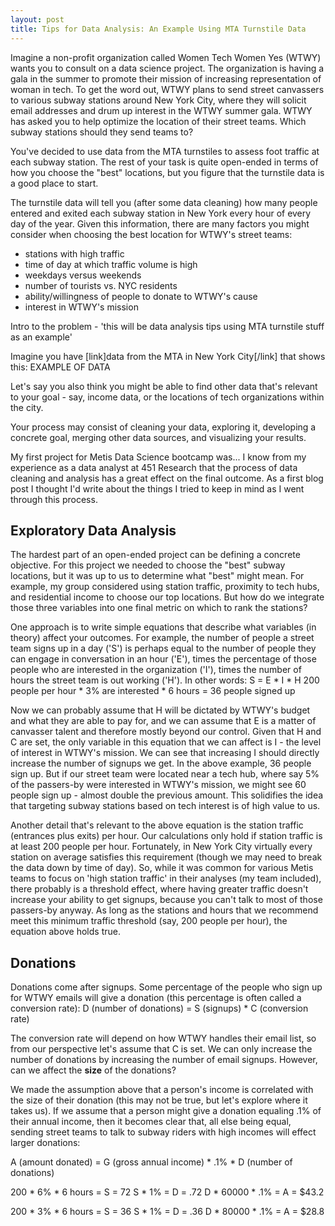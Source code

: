 ```yaml
---
layout: post
title: Tips for Data Analysis: An Example Using MTA Turnstile Data
---
```


Imagine a non-profit organization called Women Tech Women Yes (WTWY) wants you to consult on a data science project. The organization is having a gala in the summer to promote their mission of increasing representation of woman in tech. To get the word out, WTWY plans to send street canvassers to various subway stations around New York City, where they will solicit email addresses and drum up interest in the WTWY summer gala. WTWY has asked you to help optimize the location of their street teams. Which subway stations should they send teams to?

You've decided to use data from the MTA turnstiles to assess foot traffic at each subway station. The rest of your task is quite open-ended in terms of how you choose the "best" locations, but you figure that the turnstile data is a good place to start.

The turnstile data will tell you (after some data cleaning) how many people entered and exited each subway station in New York every hour of every day of the year. Given this information, there are many factors you might consider when choosing the best location for WTWY's street teams:
- stations with high traffic
- time of day at which traffic volume is high
- weekdays versus weekends
- number of tourists vs. NYC residents
- ability/willingness of people to donate to WTWY's cause
- interest in WTWY's mission




Intro to the problem - 'this will be data analysis tips using MTA turnstile stuff as an example'

Imagine you have [link]data from the MTA in New York City[/link] that shows this:
EXAMPLE OF DATA

Let's say you also think you might be able to find other data that's relevant to your goal - say, income data, or the locations of tech organizations within the city.

Your process may consist of cleaning your data, exploring it, developing a concrete goal, merging other data sources, and visualizing your results.

My first project for Metis Data Science bootcamp was...
I know from my experience as a data analyst at 451 Research that the process of data cleaning and analysis has a great effect on the final outcome. As a first blog post I thought I'd write about the things I tried to keep in mind as I went through this process.

## Exploratory Data Analysis
The hardest part of an open-ended project can be defining a concrete objective. For this project we needed to choose the "best" subway locations, but it was up to us to determine what "best" might mean. For example, my group considered using station traffic, proximity to tech hubs, and residential income to choose our top locations. But how do we integrate those three variables into one final metric on which to rank the stations?

One approach is to write simple equations that describe what variables (in theory) affect your outcomes. For example, the number of people a street team signs up in a day ('S') is perhaps equal to the number of people they can engage in conversation in an hour ('E'), times the percentage of those people who are interested in the organization ('I'), times the number of hours the street team is out working ('H'). In other words:
S = E * I * H
200 people per hour * 3% are interested * 6 hours = 36 people signed up

Now we can probably assume that H will be dictated by WTWY's budget and what they are able to pay for, and we can assume that E is a matter of canvasser talent and therefore mostly beyond our control. Given that H and C are set, the only variable in this equation that we can affect is I - the level of interest in WTWY's mission. We can see that increasing I should directly increase the number of signups we get. In the above example, 36 people sign up. But if our street team were located near a tech hub, where say 5% of the passers-by were interested in WTWY's mission, we might see 60 people sign up - almost double the previous amount. This solidifies the idea that targeting subway stations based on tech interest is of high value to us.

Another detail that's relevant to the above equation is the station traffic (entrances plus exits) per hour. Our calculations only hold if station traffic is at least 200 people per hour. Fortunately, in New York City virtually every station on average satisfies this requirement (though we may need to break the data down by time of day). So, while it was common for various Metis teams to focus on 'high station traffic' in their analyses (my team included), there probably is a threshold effect, where having greater traffic doesn't increase your ability to get signups, because you can't talk to most of those passers-by anyway. As long as the stations and hours that we recommend meet this minimum traffic threshold (say, 200 people per hour), the equation above holds true.

## Donations
Donations come after signups. Some percentage of the people who sign up for WTWY emails will give a donation (this percentage is often called a conversion rate):
D (number of donations) = S (signups) * C (conversion rate)

The conversion rate will depend on how WTWY handles their email list, so from our perspective let's assume that C is set. We can only increase the number of donations by increasing the number of email signups. However, can we affect the **size** of the donations?

We made the assumption above that a person's income is correlated with the size of their donation (this may not be true, but let's explore where it takes us). If we assume that a person might give a donation equaling .1% of their annual income, then it becomes clear that, all else being equal, sending street teams to talk to subway riders with high incomes will effect larger donations:

A (amount donated) = G (gross annual income) * .1% * D (number of donations)

200 * 6% * 6 hours = S = 72
S * 1% = D = .72
D * 60000 * .1% = A = $43.2

200 * 3% * 6 hours = S = 36
S * 1% = D = .36
D * 80000 * .1% = A = $28.8
